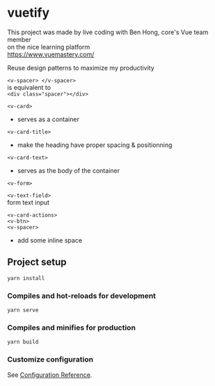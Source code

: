 # vuetify

This project was made by live coding with Ben Hong, core's Vue team member   
  on the nice learning platform  
  https://www.vuemastery.com/


Reuse design patterns to maximize my productivity

``` <v-spacer> </v-spacer> ```  
is equivalent to  
``` <div class="spacer"></div> ```  

``` <v-card> ```  
- serves as a container 

``` <v-card-title> ```  
- make the heading have proper spacing & positionning

``` <v-card-text> ```  
- serves as the body of the container

``` <v-form> ```  

``` <v-text-field> ```  
form text input

``` <v-card-actions> ```  
``` <v-btn> ```  
``` <v-spacer> ```    
- add some inline space











## Project setup
```
yarn install

```

### Compiles and hot-reloads for development
```
yarn serve
```

### Compiles and minifies for production
```
yarn build
```

### Customize configuration
See [Configuration Reference](https://cli.vuejs.org/config/).
